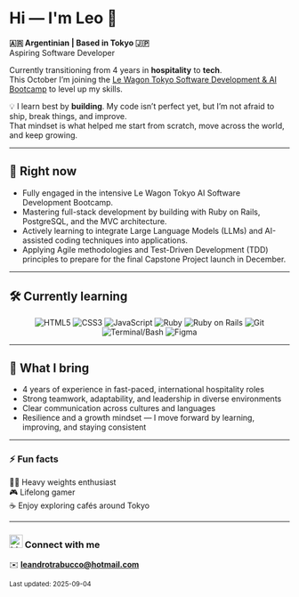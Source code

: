 # Hi — I'm Leo 👋  
**:argentina: Argentinian | Based in Tokyo :jp:**  
Aspiring Software Developer

Currently transitioning from 4 years in **hospitality** to **tech**.  
This October I’m joining the [Le Wagon Tokyo Software Development & AI Bootcamp](https://www.lewagon.com/tokyo) to level up my skills.  

💡 I learn best by **building**. My code isn’t perfect yet, but I’m not afraid to ship, break things, and improve.  
That mindset is what helped me start from scratch, move across the world, and keep growing.  

---

## 🌱 Right now
- Fully engaged in the intensive Le Wagon Tokyo AI Software Development Bootcamp.
- Mastering full-stack development by building with Ruby on Rails, PostgreSQL, and the MVC architecture.
- Actively learning to integrate Large Language Models (LLMs) and AI-assisted coding techniques into applications.
- Applying Agile methodologies and Test-Driven Development (TDD) principles to prepare for the final Capstone Project launch in December. 

---

## 🛠️ Currently learning

<p align="center">
  <img src="https://img.shields.io/badge/HTML5-E34F26?style=for-the-badge&logo=html5&logoColor=white" alt="HTML5" />
  <img src="https://img.shields.io/badge/CSS3-1572B6?style=for-the-badge&logo=css3&logoColor=white" alt="CSS3" />
  <img src="https://img.shields.io/badge/JavaScript-F7DF1E?style=for-the-badge&logo=javascript&logoColor=black" alt="JavaScript" />
  <img src="https://img.shields.io/badge/Ruby-CC342D?style=for-the-badge&logo=ruby&logoColor=white" alt="Ruby" />
  <img src="https://img.shields.io/badge/Rails-D30001?style=for-the-badge&logo=rubyonrails&logoColor=white" alt="Ruby on Rails" />
  <img src="https://img.shields.io/badge/Git-F05032?style=for-the-badge&logo=git&logoColor=white" alt="Git" />
  <img src="https://img.shields.io/badge/Terminal-%23000000?style=for-the-badge&logo=gnu-bash&logoColor=white" alt="Terminal/Bash" />
  <img src="https://img.shields.io/badge/Figma-F24E1E?style=for-the-badge&logo=figma&logoColor=white" alt="Figma" />

</p>

---

## 💪 What I bring
- 4 years of experience in fast-paced, international hospitality roles  
- Strong teamwork, adaptability, and leadership in diverse environments  
- Clear communication across cultures and languages  
- Resilience and a growth mindset — I move forward by learning, improving, and staying consistent  

---

### ⚡ Fun facts  
🏋️‍♂️ Heavy weights enthusiast  
🎮 Lifelong gamer  
☕ Enjoy exploring cafés around Tokyo  

---

### <img src="https://cdn.jsdelivr.net/gh/devicons/devicon/icons/linkedin/linkedin-original.svg" alt="LinkedIn" width="24" height="24"/> Connect with me 


✉️ **leandrotrabucco@hotmail.com**




  



<sub>Last updated: 2025-09-04</sub>

